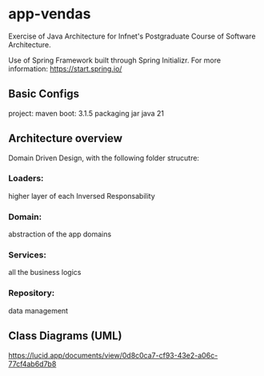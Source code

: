 # app-vendas
Exercise of Java Architecture for Infnet's Postgraduate Course of Software Architecture.

Use of Spring Framework built through Spring Initializr.
For more information:
https://start.spring.io/

## Basic Configs
project: maven
boot: 3.1.5
packaging jar
java 21

## Architecture overview
Domain Driven Design, with the following folder strucutre:
### Loaders: 
higher layer of each Inversed Responsability
### Domain:
abstraction of the app domains
### Services:
all the business logics
### Repository:
data management

## Class Diagrams (UML)

https://lucid.app/documents/view/0d8c0ca7-cf93-43e2-a06c-77cf4ab6d7b8

